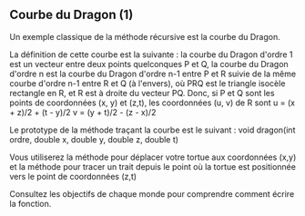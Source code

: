 ## Courbe du Dragon (1) ##

Un exemple classique de la méthode récursive est la courbe du Dragon.

La définition de cette courbe est la suivante : la courbe du Dragon d'ordre 1 est un vecteur entre deux points quelconques P
et Q, la courbe du Dragon d'ordre n est la courbe du Dragon d'ordre n-1 entre P et
R suivie de la même courbe d'ordre n-1 entre R et Q (à l'envers), où PRQ est
le triangle isocèle rectangle en R, et R est à droite du vecteur PQ.  Donc,
si P et Q sont les points de coordonnées (x, y) et (z,t), les coordonnées
(u, v) de R sont     u = (x + z)/2 + (t - y)/2
    v = (y + t)/2 - (z - x)/2

Le prototype de la méthode traçant la courbe est le suivant :     void dragon(int ordre, double x, double y, double z, double t)

Vous utiliserez la méthode pour déplacer votre
tortue aux coordonnées (x,y) et la méthode pour
tracer un trait depuis le point où la tortue est positionnée vers le point
de coordonnées (z,t)

Consultez les objectifs de chaque monde pour comprendre comment écrire la
fonction.

